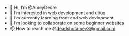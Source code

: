 - 👋 Hi, I’m @AmeyDeore
- 👀 I’m interested in web development and ui/ux
- 🌱 I’m currently learning front end web devlopment
- 💞️ I’m looking to collaborate on some beginner websites
- 📫 How to reach me @deadshotamey3@gmail.com

<!---
AmeyDeore/AmeyDeore is a ✨ special ✨ repository because its `README.md` (this file) appears on your GitHub profile.
You can click the Preview link to take a look at your changes.
--->
